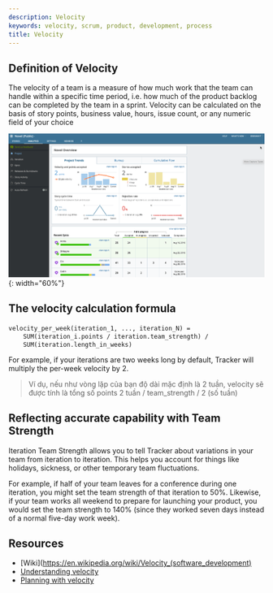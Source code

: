```yaml
---
description: Velocity
keywords: velocity, scrum, product, development, process
title: Velocity
---
```


## Definition of Velocity

The velocity of a team is a measure of how much work that the team can handle within a specific time period, i.e. how much of the product backlog can be completed by the team in a sprint. Velocity can be calculated on the basis of story points, business value, hours, issue count, or any numeric field of your choice

![pivotaltracker analytics](/product-development-process/images/pivotaltracker-analytics.png){: width="60%"}

## The velocity calculation formula

```
velocity_per_week(iteration_1, ..., iteration_N) =
    SUM(iteration_i.points / iteration.team_strength) /
    SUM(iteration.length_in_weeks)
```

For example, if your iterations are two weeks long by default, Tracker will multiply the per-week velocity by 2.

> Ví dụ, nếu như vòng lặp của bạn độ dài mặc định là 2 tuần, velocity sẽ được tính là tổng số points 2 tuần / team_strength / 2 (số tuần)

## Reflecting accurate capability with Team Strength
Iteration Team Strength allows you to tell Tracker about variations in your team from iteration to iteration. This helps you account for things like holidays, sickness, or other temporary team fluctuations.

For example, if half of your team leaves for a conference during one iteration, you might set the team strength of that iteration to 50%. Likewise, if your team works all weekend to prepare for launching your product, you would set the team strength to 140% (since they worked seven days instead of a normal five-day work week).

## Resources

* [Wiki](https://en.wikipedia.org/wiki/Velocity_(software_development)
* [Understanding velocity](https://www.pivotaltracker.com/help/articles/understanding_velocity/)
* [Planning with velocity](https://www.pivotaltracker.com/help/articles/planning_with_velocity/)
